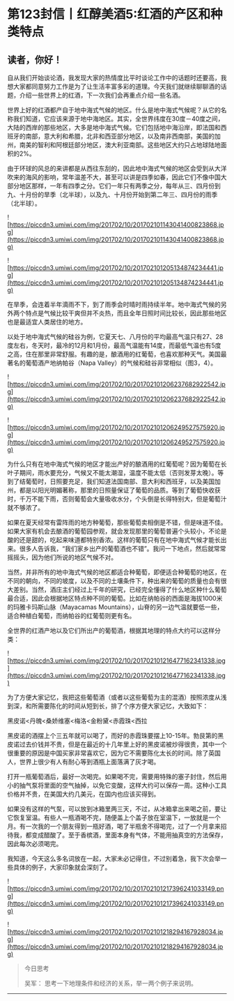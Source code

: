 # 第123封信丨红醇美酒5:红酒的产区和种类特点

## 读者，你好！

自从我们开始谈论酒，我发现大家的热情度比平时谈论工作中的话题时还要高，我想大家都同意努力工作是为了让生活丰富多彩的道理。今天我们就继续聊聊酒的话题，介绍一些世界上的红酒，下一次我们会再重点介绍一些名酒。

世界上好的红酒都产自于地中海式气候的地区。什么是地中海式气候呢？从它的名称我们知道，它应该来源于地中海地区。其实，全世界纬度在30度－40度之间，大陆的西岸的那些地区，大多是地中海式气候。它们包括地中海沿岸，即法国和西班牙的南部，意大利和希腊，北非和西亚部分地区，以及南非西南部，美国的加州，南美的智利和阿根廷部分地区，澳大利亚南部。这些地区大约只占地球陆地面积的2%。

由于环球的风总的来讲都是从西往东刮的，因此地中海式气候的地区会受到从大洋吹来的海风的影响，常年温差不大，甚至可以讲是四季如春，因此它们不像中国大部分地区那样，一年有四季之分。它们一年只有两季之分，每年从三、四月份到九、十月份的旱季（北半球），以及九、十月份开始到第二年三、四月份的雨季（北半球）。

![https://piccdn3.umiwi.com/img/201702/10/201702101143041400823868.jpg](https://piccdn3.umiwi.com/img/201702/10/201702101143041400823868.jpg)

![https://piccdn3.umiwi.com/img/201702/10/201702101205134874234441.jpg](https://piccdn3.umiwi.com/img/201702/10/201702101205134874234441.jpg)

在旱季，会连着半年滴雨不下，到了雨季会时晴时雨持续半年。地中海式气候的另外两个特点是气候比较干爽但并不炎热，而且全年日照时间比较长，因此那些地区也是最适宜人类居住的地方。

以处于地中海式气候的硅谷为例，它夏天七、八月份的平均最高气温只有27、28度左右，冬天时，最冷的12月和1月份，最高气温能有14度，而最低气温也有5度之高，住在那里非常舒服。有趣的是，酿酒用的红葡萄，也喜欢那种天气。美国最著名的葡萄酒产地纳帕谷（Napa Valley）的气候和硅谷非常相似（图3，4）。

![https://piccdn3.umiwi.com/img/201702/10/201702101206237682922542.jpg](https://piccdn3.umiwi.com/img/201702/10/201702101206237682922542.jpg)

![https://piccdn3.umiwi.com/img/201702/10/201702101206249527575920.jpg](https://piccdn3.umiwi.com/img/201702/10/201702101206249527575920.jpg)

为什么只有在地中海式气候的地区才能出产好的酿酒用的红葡萄呢？因为葡萄在长叶子期间，雨水要充分，气候又不能太潮湿，温度不能太低（否则发芽太晚）。等到了结葡萄时，日照要充足，我们知道法国南部、意大利和西班牙，以及美国加州，都是以阳光明媚著称，那里的日照量保证了葡萄的品质。等到了葡萄快收获时，千万不能下雨，否则葡萄会大量吸收水分，个头倒是长得特别大，但是葡萄汁就不够浓了。

如果在夏天经常有雷阵雨的地方种葡萄，那些葡萄卖相倒是不错，但是味道不佳。如果大家有机会去酿酒的葡萄园参观，就会发现那里的葡萄普遍个头较小，不论是酸的还是甜的，吃起来味道都特别香浓。这样的葡萄只有在地中海式气候才能长出来。很多人告诉我，“我们家乡出产的葡萄酒也不错”。我问一下地点，然后就常常摇摇头，因为他们所说的地区气候不对。

当然，并非所有的地中海式气候的地区都适合种葡萄，即便适合种葡萄的地区，在不同的朝向，不同的坡度，以及不同的土壤条件下，种出来的葡萄的质量也会有很大差别。当然，酒庄主们经过上千年的研究，已经完全懂得了什么地区种什么葡萄最合适，因此会根据地区特点种不同的葡萄。比如在纳帕谷的西面是海拔1000米的玛雅卡玛斯山脉（Mayacamas Mountains），山脊的另一边气温就要低一些，适合种植白葡萄，而纳帕谷的红葡萄则更有名。

全世界的红酒产地以及它们所出产的葡萄酒，根据其地理的特点大约可以这样分类：

![https://piccdn3.umiwi.com/img/201702/10/201702101216477162341338.jpg](https://piccdn3.umiwi.com/img/201702/10/201702101216477162341338.jpg)

为了方便大家记忆，我把这些葡萄酒（或者以这些葡萄为主的混酒）按照浓度从浅到深，和所需要陈化的时间从短到长，排了个序方便大家记忆，大致如下：

黑皮诺<丹魄<桑娇维塞<梅洛<金粉黛<赤霞珠<西拉

黑皮诺的酒摆上个三五年就可以喝了，而好的赤霞珠要摆上10-15年。勃艮第的黑皮诺过去价钱并不贵，但是在最近的十几年里上好的黑皮诺被炒得很贵，其中一个很重要的原因是中国买家非常喜欢它，因为它不需要陈化太长的时间。除了英国人，世界上很少有人有耐心等到酒瓶上面落满了灰才喝。

打开一瓶葡萄酒后，最好一次喝完。如果喝不完，需要用特殊的塞子封住，然后用小的抽气泵将里面的空气抽掉，以免它变酸，这样大约可以保存一周。这种小工具价格并不贵，在美国大约几美元，在国内也应该买得到。

如果没有这样的气泵，可以放到冰箱里两三天，不过，从冰箱拿出来喝之前，要让它恢复室温。有些人一瓶酒喝不完，随便盖上个盖子放在室温下，一放就是一个月。有一次我的一个朋友得到一瓶好酒，喝了半瓶舍不得喝完，过了一个月拿来招待我，都变成醋酸了。至于香槟酒，里面本身有气体，不能用抽真空的方法保存，因此每次必须喝完。

我知道，今天这么多名词放在一起，大家未必记得住，不过别着急，我下次会举一些具体的例子，大家印象就会深刻了。

![https://piccdn3.umiwi.com/img/201702/10/201702101217396241033149.png](https://piccdn3.umiwi.com/img/201702/10/201702101217396241033149.png)

![https://piccdn3.umiwi.com/img/201702/10/201702101218294167928034.jpg](https://piccdn3.umiwi.com/img/201702/10/201702101218294167928034.jpg)

> 今日思考
> 
> 吴军： 思考一下地理条件和经济的关系，举一两个例子来说明。

---

